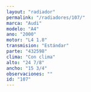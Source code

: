 ```yaml
---
layout: "radiador"
permalink: "/radiadores/107/"
marca: "Audi"
modelo: "A4"
ano: "2000"
motor: "L4 1.8"
transmision: "Estándar"
parte: "432598"
clima: "Con clima"
alto: "24 7/8"
ancho: "15 3/4"
observaciones: ""
id: "107"
---
```


